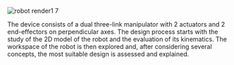 ![robot render1 7](https://github.com/user-attachments/assets/4da5a93a-3f28-422e-b357-5a4c4c3116be)


The device consists of a dual three-link manipulator with 2 actuators and 2 end-effectors on 
perpendicular axes.
The design process starts with the study of the 2D model of the robot and the evaluation of 
its kinematics. The workspace of the robot is then explored and, after considering several 
concepts, the most suitable design is assessed and explained.
